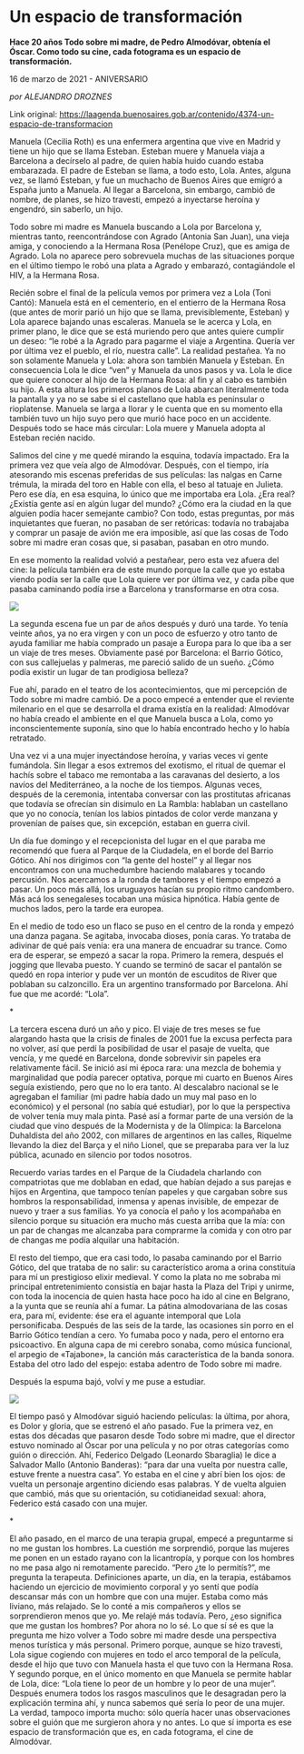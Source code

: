 # Un espacio de transformación

**Hace 20 años Todo sobre mi madre, de Pedro Almodóvar, obtenía el Óscar. Como todo su cine, cada fotograma es un espacio de transformación.**

16 de marzo de 2021 - ANIVERSARIO

_por ALEJANDRO DROZNES_

Link original: https://laagenda.buenosaires.gob.ar/contenido/4374-un-espacio-de-transformacion



Manuela (Cecilia Roth) es una enfermera argentina que vive en Madrid y tiene un hijo que se llama Esteban. Esteban muere y Manuela viaja a Barcelona a decírselo al padre, de quien había huido cuando estaba embarazada. El padre de Esteban se llama, a todo esto, Lola. Antes, alguna vez, se llamó Esteban, y fue un muchacho de Buenos Aires que emigró a España junto a Manuela. Al llegar a Barcelona, sin embargo, cambió de nombre, de planes, se hizo travesti, empezó a inyectarse heroína y engendró, sin saberlo, un hijo.




Todo sobre mi madre es Manuela buscando a Lola por Barcelona y, mientras tanto, reencontrándose con Agrado (Antonia San Juan), una vieja amiga, y conociendo a la Hermana Rosa (Penélope Cruz), que es amiga de Agrado. Lola no aparece pero sobrevuela muchas de las situaciones porque en el último tiempo le robó una plata a Agrado y embarazó, contagiándole el HIV, a la Hermana Rosa.




Recién sobre el final de la película vemos por primera vez a Lola (Toni Cantó): Manuela está en el cementerio, en el entierro de la Hermana Rosa (que antes de morir parió un hijo que se llama, previsiblemente, Esteban) y Lola aparece bajando unas escaleras. Manuela se le acerca y Lola, en primer plano, le dice que se está muriendo pero que antes quiere cumplir un deseo: “le robé a la Agrado para pagarme el viaje a Argentina. Quería ver por última vez el pueblo, el río, nuestra calle”. La realidad pestañea. Ya no son solamente Manuela y Lola: ahora son también Manuela y Esteban. En consecuencia Lola le dice “ven” y Manuela da unos pasos y va. Lola le dice que quiere conocer al hijo de la Hermana Rosa: al fin y al cabo es también su hijo. A esta altura los primeros planos de Lola abarcan literalmente toda la pantalla y ya no se sabe si el castellano que habla es peninsular o rioplatense. Manuela se larga a llorar y le cuenta que en su momento ella también tuvo un hijo suyo pero que murió hace poco en un accidente. Después todo se hace más circular: Lola muere y Manuela adopta al Esteban recién nacido.




Salimos del cine y me quedé mirando la esquina, todavía impactado. Era la primera vez que veía algo de Almodóvar. Después, con el tiempo, iría atesorando mis escenas preferidas de sus películas: las nalgas en Carne trémula, la mirada del toro en Hable con ella, el beso al tatuaje en Julieta. Pero ese día, en esa esquina, lo único que me importaba era Lola. ¿Era real? ¿Existía gente así en algún lugar del mundo? ¿Cómo era la ciudad en la que alguien podía hacer semejante cambio? Con todo, estas preguntas, por más inquietantes que fueran, no pasaban de ser retóricas: todavía no trabajaba y comprar un pasaje de avión me era imposible, así que las cosas de Todo sobre mi madre eran cosas que, si pasaban, pasaban en otro mundo.




En ese momento la realidad volvió a pestañear, pero esta vez afuera del cine: la película también era de este mundo porque la calle que yo estaba viendo podía ser la calle que Lola quiere ver por última vez, y cada pibe que pasaba caminando podía irse a Barcelona y transformarse en otra cosa.




[![](https://img.youtube.com/vi/6J98CUJuX48/0.jpg)](https://www.youtube.com/watch?v=6J98CUJuX48)




La segunda escena fue un par de años después y duró una tarde. Yo tenía veinte años, ya no era virgen y con un poco de esfuerzo y otro tanto de ayuda familiar me había comprado un pasaje a Europa para lo que iba a ser un viaje de tres meses. Obviamente pasé por Barcelona: el Barrio Gótico, con sus callejuelas y palmeras, me pareció salido de un sueño. ¿Cómo podía existir un lugar de tan prodigiosa belleza?




Fue ahí, parado en el teatro de los acontecimientos, que mi percepción de Todo sobre mi madre cambió. De a poco empecé a entender que el reviente milenario en el que se desarrolla el drama existía en la realidad: Almodóvar no había creado el ambiente en el que Manuela busca a Lola, como yo inconscientemente suponía, sino que lo había encontrado hecho y lo había retratado.




Una vez vi a una mujer inyectándose heroína, y varias veces vi gente fumándola. Sin llegar a esos extremos del exotismo, el ritual de quemar el hachís sobre el tabaco me remontaba a las caravanas del desierto, a los navíos del Mediterráneo, a la noche de los tiempos. Algunas veces, después de la ceremonia, intentaba conversar con las prostitutas africanas que todavía se ofrecían sin disimulo en La Rambla: hablaban un castellano que yo no conocía, tenían los labios pintados de color verde manzana y provenían de países que, sin excepción, estaban en guerra civil.




Un día fue domingo y el recepcionista del lugar en el que paraba me recomendó que fuera al Parque de la Ciudadela, en el borde del Barrio Gótico. Ahí nos dirigimos con “la gente del hostel” y al llegar nos encontramos con una muchedumbre haciendo malabares y tocando percusión. Nos acercamos a la ronda de tambores y el tiempo empezó a pasar. Un poco más allá, los uruguayos hacían su propio ritmo candombero. Más acá los senegaleses tocaban una música hipnótica. Había gente de muchos lados, pero la tarde era europea.




En el medio de todo eso un flaco se puso en el centro de la ronda y empezó una danza pagana. Se agitaba, invocaba dioses, ponía caras. Yo trataba de adivinar de qué país venía: era una manera de encuadrar su trance. Como era de esperar, se empezó a sacar la ropa. Primero la remera, después el jogging que llevaba puesto. Y cuando se terminó de sacar el pantalón se quedó en ropa interior y pude ver un montón de escuditos de River que poblaban su calzoncillo. Era un argentino transformado por Barcelona. Ahí fue que me acordé: “Lola”.




\*




La tercera escena duró un año y pico. El viaje de tres meses se fue alargando hasta que la crisis de finales de 2001 fue la excusa perfecta para no volver, así que perdí la posibilidad de usar el pasaje de vuelta, que vencía, y me quedé en Barcelona, donde sobrevivir sin papeles era relativamente fácil. Se inició así mi época rara: una mezcla de bohemia y marginalidad que podía parecer optativa, porque mi cuarto en Buenos Aires seguía existiendo, pero que no lo era tanto. Al descalabro nacional se le agregaban el familiar (mi padre había dado un muy mal paso en lo económico) y el personal (no sabía qué estudiar), por lo que la perspectiva de volver tenía muy mala pinta. Pasé así a formar parte de una versión de la ciudad que vino después de la Modernista y de la Olímpica: la Barcelona Duhaldista del año 2002, con millares de argentinos en las calles, Riquelme llevando la diez del Barça y el niño Lionel, que se preparaba para ver la luz pública, acunado en silencio por todos nosotros.




Recuerdo varias tardes en el Parque de la Ciudadela charlando con compatriotas que me doblaban en edad, que habían dejado a sus parejas e hijos en Argentina, que tampoco tenían papeles y que cargaban sobre sus hombros la responsabilidad, inmensa y apenas invisible, de empezar de nuevo y traer a sus familias. Yo ya conocía el paño y los acompañaba en silencio porque su situación era mucho más cuesta arriba que la mía: con un par de changas me alcanzaba para comprarme la comida y con otro par de changas me podía alquilar una habitación.




El resto del tiempo, que era casi todo, lo pasaba caminando por el Barrio Gótico, del que trataba de no salir: su característico aroma a orina constituía para mí un prestigioso elixir medieval. Y como la plata no me sobraba mi principal entretenimiento consistía en bajar hasta la Plaza del Tripi y unirme, con toda la inocencia de quien hasta hace poco ha ido al cine en Belgrano, a la yunta que se reunía ahí a fumar. La pátina almodovariana de las cosas era, para mí, evidente: ése era el aguante intemporal que Lola personificaba. Después de las seis de la tarde, las ocasiones sin porro en el Barrio Gótico tendían a cero. Yo fumaba poco y nada, pero el entorno era psicoactivo. En alguna capa de mi cerebro sonaba, como música funcional, el arpegio de «Tajabone», la canción más característica de la banda sonora. Estaba del otro lado del espejo: estaba adentro de Todo sobre mi madre.




Después la espuma bajó, volví y me puse a estudiar.




[![](https://img.youtube.com/vi/6mPPmazIzcA/0.jpg)](https://www.youtube.com/watch?v=6mPPmazIzcA)




El tiempo pasó y Almodóvar siguió haciendo películas: la última, por ahora, es Dolor y gloria, que se estrenó el año pasado. Fue la primera vez, en estas dos décadas que pasaron desde Todo sobre mi madre, que el director estuvo nominado al Óscar por una película y no por otras categorías como guión o dirección. Ahí, Federico Delgado (Leonardo Sbaraglia) le dice a Salvador Mallo (Antonio Banderas): “para dar una vuelta por nuestra calle, estuve frente a nuestra casa”. Yo estaba en el cine y abrí bien los ojos: de vuelta un personaje argentino diciendo esas palabras. Y de vuelta alguien que cambió, más que su orientación, su cotidianeidad sexual: ahora, Federico está casado con una mujer.




\*




El año pasado, en el marco de una terapia grupal, empecé a preguntarme si no me gustan los hombres. La cuestión me sorprendió, porque las mujeres me ponen en un estado rayano con la licantropía, y porque con los hombres no me pasa algo ni remotamente parecido. “Pero ¿te lo permitís?”, me pregunta la terapeuta. Definiciones aparte, un día, en la terapia, estábamos haciendo un ejercicio de movimiento corporal y yo sentí que podía descansar más con un hombre que con una mujer. Estaba como más liviano, más relajado. Se lo conté a mis compañeros y ellos se sorprendieron menos que yo. Me relajé más todavía. Pero, ¿eso significa que me gustan los hombres? Por ahora no lo sé. Lo que sí sé es que la pregunta me hizo volver a Todo sobre mi madre desde una perspectiva menos turística y más personal. Primero porque, aunque se hizo travesti, Lola sigue cogiendo con mujeres en todo el arco temporal de la película, desde el hijo que tuvo con Manuela hasta el que tuvo con la Hermana Rosa. Y segundo porque, en el único momento en que Manuela se permite hablar de Lola, dice: “Lola tiene lo peor de un hombre y lo peor de una mujer”. Después enumera todos los rasgos masculinos que le desagradan pero la explicación termina ahí, y nunca sabemos qué sería lo peor de una mujer. La verdad, tampoco importa mucho: sólo quería hacer unas observaciones sobre el guión que me surgieron ahora y no antes. Lo que sí importa es ese espacio de transformación que es, en cada fotograma, el cine de Almodóvar.



